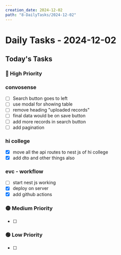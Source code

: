 ```yaml
---
creation_date: 2024-12-02
path: "8-DailyTasks/2024-12-02"
---
```

# Daily Tasks - 2024-12-02

## Today's Tasks
### 🔴 High Priority
### convosense
- [ ] Search button goes to left 
- [ ] use modal for showing table
- [ ] remove heading "uploaded records"
- [ ] final data would be on save button 
- [ ] add more records in search button 
- [ ] add pagination

### hi college 
 - [x] move all the api routes to nest js of hi college 
 - [x] add dto and other things also 

### evc - workflow
- [ ] start nest js working 
- [x] deploy on server 
- [x] add github actions
### 🟡 Medium Priority
- [ ] 

### 🟢 Low Priority
- [ ] 
